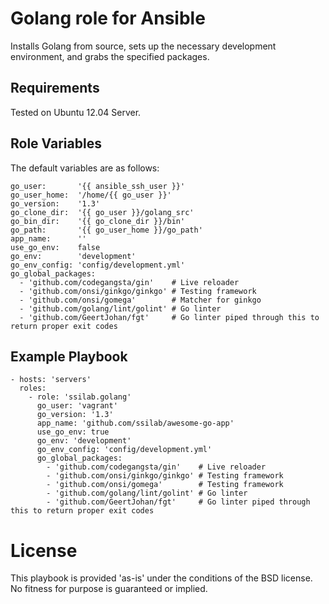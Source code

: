# Golang role for Ansible

Installs Golang from source, sets up the necessary development environment, and grabs the specified packages.

## Requirements

Tested on Ubuntu 12.04 Server.

## Role Variables

The default variables are as follows:

    go_user:       '{{ ansible_ssh_user }}'
    go_user_home:  '/home/{{ go_user }}'
    go_version:    '1.3'
    go_clone_dir:  '{{ go_user }}/golang_src'
    go_bin_dir:    '{{ go_clone_dir }}/bin'
    go_path:       '{{ go_user_home }}/go_path'
    app_name:      ''
    use_go_env:    false
    go_env:        'development'
    go_env_config: 'config/development.yml'
    go_global_packages:
      - 'github.com/codegangsta/gin'    # Live reloader
      - 'github.com/onsi/ginkgo/ginkgo' # Testing framework
      - 'github.com/onsi/gomega'        # Matcher for ginkgo
      - 'github.com/golang/lint/golint' # Go linter
      - 'github.com/GeertJohan/fgt'     # Go linter piped through this to return proper exit codes

## Example Playbook

    - hosts: 'servers'
      roles:
        - role: 'ssilab.golang'
          go_user: 'vagrant'
          go_version: '1.3'
          app_name: 'github.com/ssilab/awesome-go-app'
          use_go_env: true
          go_env: 'development'
          go_env_config: 'config/development.yml'
          go_global_packages:
            - 'github.com/codegangsta/gin'    # Live reloader
            - 'github.com/onsi/ginkgo/ginkgo' # Testing framework
            - 'github.com/onsi/gomega'        # Testing framework
            - 'github.com/golang/lint/golint' # Go linter
            - 'github.com/GeertJohan/fgt'     # Go linter piped through this to return proper exit codes

# License

This playbook is provided 'as-is' under the conditions of the BSD license. No fitness for purpose is guaranteed or implied.